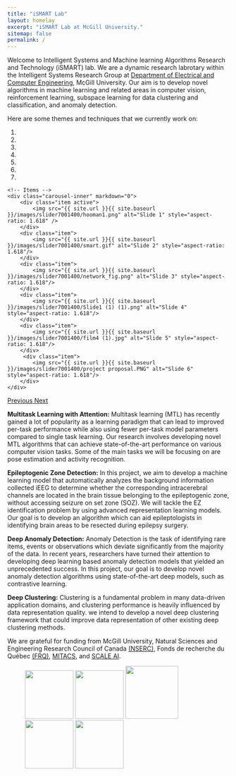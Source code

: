 ```yaml
---
title: "iSMART Lab"
layout: homelay
excerpt: "iSMART Lab at McGill University."
sitemap: false
permalink: /
---
```


Welcome to Intelligent Systems and Machine learning Algorithms Research and Technology (iSMART) lab. We are a dynamic research labrotary within the Intelligent Systems Research Group at [Department of Electrical and Computer Engineering](https://www.mcgill.ca/ece/), McGill University. Our aim is to develop novel algorithms in machine learning and related areas in computer vision, reinforcement learning, subspace learning for data clustering and classification, and anomaly detection.

Here are some themes and techniques that we currently work on:

<div markdown="0" id="carousel" class="carousel slide" data-ride="carousel" data-interval="4000" data-pause="hover" >
    <!-- Menu -->
    <ol class="carousel-indicators">
        <li data-target="#carousel" data-slide-to="0" class="active"></li>
        <li data-target="#carousel" data-slide-to="1"></li>
        <li data-target="#carousel" data-slide-to="2"></li>
        <li data-target="#carousel" data-slide-to="3"></li>
        <li data-target="#carousel" data-slide-to="4"></li>
        <li data-target="#carousel" data-slide-to="5"></li>
        <li data-target="#carousel" data-slide-to="6"></li>
    </ol>

    <!-- Items -->
    <div class="carousel-inner" markdown="0">
        <div class="item active">
            <img src="{{ site.url }}{{ site.baseurl }}/images/slider7001400/hooman1.png" alt="Slide 1" style="aspect-ratio: 1.618" />
        </div>
        <div class="item">
            <img src="{{ site.url }}{{ site.baseurl }}/images/slider7001400/smart.gif" alt="Slide 2" style="aspect-ratio: 1.618"/>
        </div>
        <div class="item">
            <img src="{{ site.url }}{{ site.baseurl }}/images/slider7001400/network_fig.png" alt="Slide 3" style="aspect-ratio: 1.618"/>
        </div>
        <div class="item">
            <img src="{{ site.url }}{{ site.baseurl }}/images/slider7001400/Slide1 (1) (1).png" alt="Slide 4" style="aspect-ratio: 1.618"/>
        </div>
        <div class="item">
            <img src="{{ site.url }}{{ site.baseurl }}/images/slider7001400/film4 (1).jpg" alt="Slide 5" style="aspect-ratio: 1.618"/>
        </div>       
         <div class="item">
            <img src="{{ site.url }}{{ site.baseurl }}/images/slider7001400/project proposal.PNG" alt="Slide 6" style="aspect-ratio: 1.618"/>
        </div>
    </div>
  <a class="left carousel-control" href="#carousel" role="button" data-slide="prev">
    <span class="glyphicon glyphicon-chevron-left" aria-hidden="true"></span>
    <span class="sr-only">Previous</span>
  </a>
  <a class="right carousel-control" href="#carousel" role="button" data-slide="next">
    <span class="glyphicon glyphicon-chevron-right" aria-hidden="true"></span>
    <span class="sr-only">Next</span>
  </a>
</div>


**Multitask Learning with Attention:** Multitask learning (MTL) has recently gained a lot of popularity as a learning paradigm that can lead to improved per-task performance while also using fewer per-task model parameters compared to single task learning. Our research involves developing novel MTL algorithms that can achieve state-of-the-art performance on various computer vision tasks. Some of the main tasks we will be focusing on are pose estimation and activity recognition.

**Epileptogenic Zone Detection:** In this project, we aim to develop a machine learning model that automatically analyzes the background information collected iEEG to determine whether the corresponding intracerebral channels are located in the brain tissue belonging to the epileptogenic zone, without accessing seizure on set zone (SOZ). We will tackle the EZ identification problem by using advanced representation learning models. Our goal is to develop an algorithm which can aid epileptologists in identifying brain areas to be resected during epilepsy surgery.

**Deep Anomaly Detection:** Anomaly Detection is the task of identifying rare items, events or observations which deviate significantly from the majority of the data. In recent years, researchers have turned their attention to developing deep learning based anomaly detection models that yielded an unprecedented success. In this project, our goal is to develop novel anomaly detection algorithms using state-of-the-art deep models, such as contrastive learning.


**Deep Clustering:** Clustering is a fundamental problem in many data-driven application domains, and clustering performance is heavily influenced by data representation quality. we intend to develop a novel deep clustering framework that could improve data representation of other existing deep clustering methods.



We are grateful for funding from McGill University, Natural Sciences and Engineering Research Council of Canada [(NSERC)](https://www.nserc-crsng.gc.ca/index_eng.asp), Fonds de recherche du Québec [(FRQ)](https://frq.gouv.qc.ca/en/), [MITACS](https://www.mitacs.ca/en), and [SCALE AI](https://www.scaleai.ca/).

<figure class="fourth">
  <img src="{{ site.url }}{{ site.baseurl }}/images/logopic/MCGILL.png" style="width: 110px">
  <img src="{{ site.url }}{{ site.baseurl }}/images/logopic/FRQNT.png" style="width: 110px">
  <img src="{{ site.url }}{{ site.baseurl }}/images/logopic/NSERC.jpg" style="width: 120px">
  <img src="{{ site.url }}{{ site.baseurl }}/images/logopic/MITACS.jpg" style="width: 110px">
  <img src="{{ site.url }}{{ site.baseurl }}/images/logopic/SCALE.jpg" style="width: 110px">
</figure>
